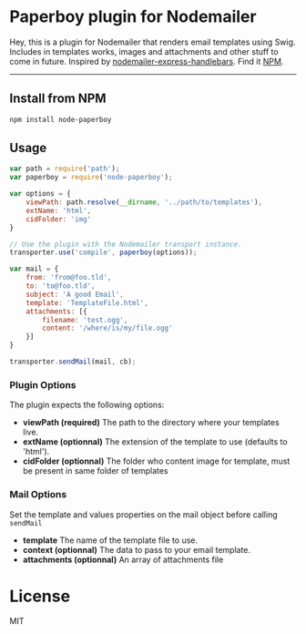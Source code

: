 # Paperboy plugin for Nodemailer

Hey, this is a plugin for Nodemailer that renders email templates using Swig. Includes in templates works, images and attachments and other stuff to come in future.
Inspired by [nodemailer-express-handlebars](https://github.com/yads/nodemailer-express-handlebars). Find it [NPM](https://www.npmjs.com/package/node-paperboy).

----------

## Install from NPM
```bash
npm install node-paperboy
```

## Usage
```javascript
var path = require('path');
var paperboy = require('node-paperboy');

var options = {
	viewPath: path.resolve(__dirname, '../path/to/templates'),
	extName: 'html',
	cidFolder: 'img'
}

// Use the plugin with the Nodemailer transport instance.
transporter.use('compile', paperboy(options));

var mail = {
	from: 'from@foo.tld',
	to: 'to@foo.tld',
	subject: 'A good Email',
	template: 'TemplateFile.html',
	attachments: [{
		filename: 'test.ogg',
		content: '/where/is/my/file.ogg'
	}]
}

transporter.sendMail(mail, cb);

```

### Plugin Options
The plugin expects the following options:
* __viewPath (required)__ The path to the directory where your templates live.
* __extName (optionnal)__ The extension of the template to use (defaults to 'html').
* __cidFolder (optionnal)__ The folder who content image for template, must be present in same folder of templates

### Mail Options
Set the template and values properties on the mail object before calling `sendMail`
* __template__ The name of the template file to use.
* __context (optionnal)__ The data to pass to your email template.
* __attachments (optionnal)__ An array of attachments file

# License
MIT